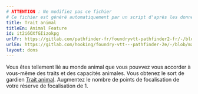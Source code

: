 ```yaml
---
# ATTENTION : Ne modifiez pas ce fichier
# Ce fichier est généré automatiquement par un script d'après les données du module Foundry VTT officiel et de sa traduction
title: Trait animal
titleEn: Animal Feature
id: it2i6OXfGIizokpg
urlFr: https://gitlab.com/pathfinder-fr/foundryvtt-pathfinder2-fr/-/blob/master/data/feats/it2i6OXfGIizokpg.htm
urlEn: https://gitlab.com/hooking/foundry-vtt---pathfinder-2e/-/blob/master/packs/data/feats.db/animal-feature.json
layout: dons
---
```

Vous êtes tellement lié au monde animal que vous pouvvez vous accorder à vous-même des traits et des capacités animales. Vous obtenez le sort de gardien [Trait animal](../sorts/trait-animal.md). Augmentez le nombre de points de focalisation de votre réserve de focalisation de 1.
